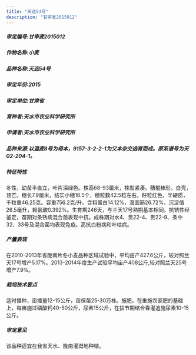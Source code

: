 ```yaml
---
title: "天选54号"
description: "甘审麦2015012"
---
```

##### 审定编号:甘审麦2015012

##### 作物名称:小麦

##### 品种名称:天选54号

##### 审定年份:2015

##### 审定单位:甘肃省

##### 育种者:天水市农业科学研究所

##### 申请者:天水市农业科学研究所

##### 品种来源:以温麦8号为母本，9157-3-2-2-1为父本杂交选育而成。原系谱号为天02-204-1。

##### 特征特性
冬性，幼苗半直立，叶片深绿色。株高68-93厘米，株型紧凑。穗棍棒形，白壳，顶芒。穗长7.9厘米，结实小穗16.5个，穗粒数42.5粒左右。籽粒红色，半硬质，千粒重46.25克。容重756.2克/升。含粗蛋白14.12%，湿面筋26.72%，沉淀值26.5毫升，赖氨酸0.392%。生育期246天，与兰天17号熟期基本相同。抗锈性经鉴定，苗期对条锈病混合菌表现中抗，成株期对水4、贵22-4、贵22-9、条中32、33号及混合菌均表现免疫。高抗白粉病和叶枯病。

##### 产量表现
在2010-2013年省陇南片冬小麦品种区域试验中，平均亩产427.6公斤，较对照兰天17号增产5.17%。2013-2014年度生产试验平均亩产408公斤,较对照兰天25号增产7.9%。

##### 栽培技术要点
适时播种，亩播量12-15公斤，亩保苗25-30万株。施肥，在重施农家肥的基础上，每亩施过磷酸钙40-50公斤，尿素15公斤，在拔节期结合春灌追施尿素10-15公斤。

##### 审定意见
该品种适宜在我省天水、陇南灌溉地种植。
